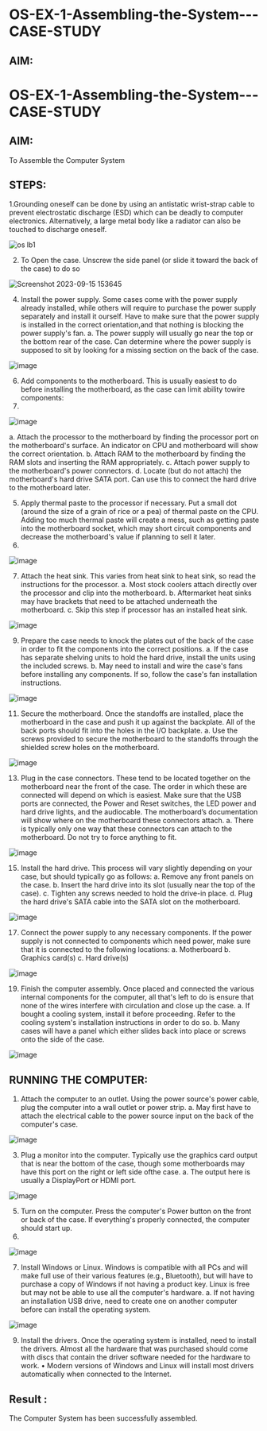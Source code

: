 # OS-EX-1-Assembling-the-System---CASE-STUDY
## AIM:
# OS-EX-1-Assembling-the-System---CASE-STUDY

## AIM:
To Assemble the Computer System

## STEPS:
1.Grounding oneself can be done by using an antistatic wrist-strap cable to prevent electrostatic discharge (ESD) which can be deadly to computer electronics. Alternatively, a large metal body like a radiator can also be touched to discharge oneself.

![os lb1](https://github.com/Aishwarya-TM/OS-EX-1-Assembling-the-System---CASE-STUDY/assets/127846109/3aa7ad7f-121e-4d1d-a4a0-431f0f95c142)

2. To Open the case. Unscrew the side panel (or slide it toward the back of the case) to do so
   
![Screenshot 2023-09-15 153645](https://github.com/Aishwarya-TM/OS-EX-1-Assembling-the-System---CASE-STUDY/assets/127846109/0f411952-1de5-4ee0-887a-2945b1858dda)

4.	Install the power supply. Some cases come with the power supply already installed, while others will require to purchase the power supply separately and install it ourself. Have to make sure that the power supply is installed in the correct orientation,and that nothing is blocking the power supply's fan.
a.	The power supply will usually go near the top or the bottom rear of the case. Can determine where the power supply is supposed to sit by looking for a missing section on the back of the case.

![image](https://github.com/Aishwarya-TM/OS-EX-1-Assembling-the-System---CASE-STUDY/assets/127846109/ef98ebe7-9720-46ff-8651-2f2952c8e1ec)

6. Add components to the motherboard. This is usually easiest to do before installing the motherboard, as the case can limit ability towire components:
7. 
![image](https://github.com/Aishwarya-TM/OS-EX-1-Assembling-the-System---CASE-STUDY/assets/127846109/9aef0d2d-0a22-45fd-9a30-386ad943b2f5)

 
a.	Attach the processor to the motherboard by finding the processor port on the motherboard's surface. An indicator on CPU and motherboard will show the correct orientation.
b.	Attach RAM to the motherboard by finding the RAM slots and inserting the RAM appropriately.
c.	Attach power supply to the motherboard's power connectors.
d.	Locate (but do not attach) the motherboard's hard drive SATA port. Can use this to connect the hard drive to the motherboard later.


5.	Apply thermal paste to the processor if necessary. Put a small dot (around the size of a grain of rice or a pea) of thermal paste on the CPU. Adding too much thermal paste will create a mess, such as getting paste into the motherboard socket, which may short circuit components and decrease the motherboard's value if planning to sell it later.
6.	
![image](https://github.com/Aishwarya-TM/OS-EX-1-Assembling-the-System---CASE-STUDY/assets/127846109/74ace91f-11e2-4a04-b88b-882ccd67502b)
                                                         
7.	Attach the heat sink. This varies from heat sink to heat sink, so read the instructions for the processor.
a.	Most stock coolers attach directly over the processor and clip into the motherboard.
b.	Aftermarket heat sinks may have brackets that need to be attached underneath the motherboard.
c.	Skip this step if processor has an installed heat sink.

![image](https://github.com/Aishwarya-TM/OS-EX-1-Assembling-the-System---CASE-STUDY/assets/127846109/0b1e1dbc-fbd1-49e3-b781-7ae4907e46fd)

9.	Prepare the case needs to knock the plates out of the back of the case in order to fit the components into the correct positions.
a.	If the case has separate shelving units to hold the hard drive, install the units using the included screws.
b. May need to install and wire the case's fans before installing any components. If so, follow the case's fan installation instructions.

![image](https://github.com/Aishwarya-TM/OS-EX-1-Assembling-the-System---CASE-STUDY/assets/127846109/91c56b1d-33b3-4fe2-ad56-879e6166919e)

11.	Secure the motherboard. Once the standoffs are installed, place the motherboard in the case and push it up against the backplate. All of the back ports should fit into the holes in the I/O backplate.
a.	Use the screws provided to secure the motherboard to the standoffs through the shielded screw holes on the motherboard.

![image](https://github.com/Aishwarya-TM/OS-EX-1-Assembling-the-System---CASE-STUDY/assets/127846109/047f186b-4fdb-4e56-9bd3-b9522844925e)

13.	Plug in the case connectors. These tend to be located together on the motherboard near the front of the case. The order in which these are connected will depend on which is easiest. Make sure that the USB ports are connected, the Power and Reset switches, the LED power and hard drive lights, and the audiocable. The motherboard’s documentation	will show where on the motherboard these connectors attach.
a.	There is typically only	one way that these connectors can
attach to the motherboard. Do not try to force anything to fit.

![image](https://github.com/Aishwarya-TM/OS-EX-1-Assembling-the-System---CASE-STUDY/assets/127846109/434c8b68-38af-494e-b71a-f0144fd9d561)

15.	Install the hard drive. This process will vary slightly depending on your case, but should typically go as follows:
a.	Remove any front panels on the case.
b.	Insert the hard drive into its slot (usually near the top of the case).
c.	Tighten any screws needed to hold the drive-in place.
d.	Plug the hard drive's SATA cable into the SATA slot on the motherboard.

 ![image](https://github.com/Aishwarya-TM/OS-EX-1-Assembling-the-System---CASE-STUDY/assets/127846109/5e527c87-1617-41dc-9bfe-de9779f13eb1)

17.	Connect the power supply to any necessary components. If the power supply is not connected to components which need power, make sure that it is
connected to the following locations:
a.	Motherboard
b.	Graphics card(s)
c.	Hard drive(s)

![image](https://github.com/Aishwarya-TM/OS-EX-1-Assembling-the-System---CASE-STUDY/assets/127846109/68d44af0-5305-4c8f-bbde-7920c123ed03)

19.	Finish the computer assembly. Once placed and connected the various internal components for the computer, all that's left to do is ensure that none of the wires interfere with circulation and close up the case.
a.	If bought a cooling system, install it before proceeding. Refer to the cooling system's installation instructions in order to do so.
b.	Many cases will have a panel which either slides back into place or screws onto the side of the case.

![image](https://github.com/Aishwarya-TM/OS-EX-1-Assembling-the-System---CASE-STUDY/assets/127846109/4794218d-4d32-47cd-bc5d-e33bcabbeb9f)

## RUNNING THE COMPUTER:	
1.	Attach the computer to an outlet. Using the power source's power cable, plug the computer into a wall outlet or power strip.
a.	May first have to attach the electrical cable to the power source input on the back of the computer's case.

![image](https://github.com/Aishwarya-TM/OS-EX-1-Assembling-the-System---CASE-STUDY/assets/127846109/2cc80f3b-fffe-4aca-9d44-320ab280aa4a)
 
3.	Plug a monitor into the computer. Typically use the graphics card output that is near the bottom of the case, though some motherboards may have this port on the right or left side ofthe case.
a.	The output here is usually a DisplayPort or HDMI port.

![image](https://github.com/Aishwarya-TM/OS-EX-1-Assembling-the-System---CASE-STUDY/assets/127846109/4d7deabb-4898-4feb-9fd3-f07a6be29a4b)

5.	Turn on the computer. Press the computer's Power button on the front or back of the case. If everything's properly connected, the computer should start up.
6.	
 ![image](https://github.com/Aishwarya-TM/OS-EX-1-Assembling-the-System---CASE-STUDY/assets/127846109/2bc6fffd-cadb-49d3-8ee5-f52a912b12c7)

7.	Install Windows or Linux. Windows is compatible with all PCs and will make full use of their various features (e.g., Bluetooth), but will have to purchase a copy of Windows if not having a product key. Linux is free but may not be able to use all the computer's hardware.
a.	If not having an installation USB drive, need to create one on another computer before can install the operating system.

![image](https://github.com/Aishwarya-TM/OS-EX-1-Assembling-the-System---CASE-STUDY/assets/127846109/521165d1-c88c-415e-af10-f756b22c5371)

9.	Install the drivers. Once the operating system is installed, need to install the drivers. Almost all the hardware that was purchased should come with discs that contain the driver software needed for the hardware to work.
•	Modern versions of Windows and Linux will install most drivers automatically when connected to the Internet.

## Result : 
The Computer System has been successfully assembled.
